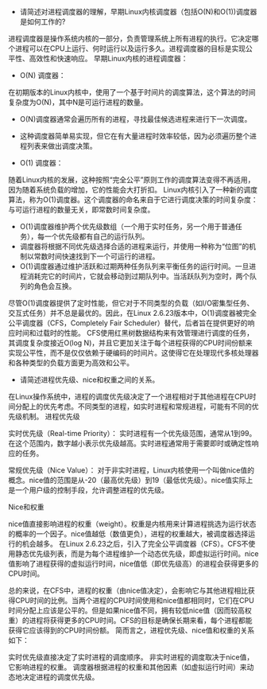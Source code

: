 -   请简述对进程调度器的理解，早期Linux内核调度器（包括O(N)和O(1))调度器是如何工作的?

进程调度器是操作系统内核的一部分，负责管理系统上所有进程的执行。它决定哪个进程可以在CPU上运行、何时运行以及运行多久。进程调度器的目标是实现公平性、高效性和快速响应。
早期Linux内核的进程调度器：

-   O(N) 调度器：

在初期版本的Linux内核中，使用了一个基于时间片的调度算法，这个算法的时间复杂度为O(N)，其中N是可运行进程的数量。

-   O(N)调度器通常会遍历所有的进程，寻找最佳候选进程来进行下一次调度。
-   这种调度器简单易实现，但它在有大量进程时效率较低，因为必须遍历整个进程列表来做出调度决策。



-   O(1) 调度器：

随着Linux内核的发展，这种按照“完全公平”原则工作的调度算法变得不再适用，因为随着系统负载的增加，它的性能会大打折扣。
Linux内核引入了一种新的调度算法，称为O(1)调度器。这个调度器的命名来自于它进行调度决策的时间复杂度：与可运行进程的数量无关，即常数时间复杂度。

-   O(1)调度器维护两个优先级数组（一个用于实时任务，另一个用于普通任务），每一个优先级都有自己的运行队列。
-   调度器将根据不同优先级选择合适的进程来运行，并使用一种称为“位图”的机制以常数时间快速找到下一个可运行的进程。
-   O(1)调度器通过维护活跃和过期两种任务队列来平衡任务的运行时间。一旦进程消耗完它的时间片，它就会移动到过期队列中。当活跃队列为空时，两个队列的角色会互换。

尽管O(1)调度器提供了定时性能，但它对于不同类型的负载（如I/O密集型任务、交互式任务）并不总是最优的。因此，在Linux 2.6.23版本中，O(1)调度器被完全公平调度器（CFS，Completely Fair Scheduler）替代，后者旨在提供更好的响应时间和过载时的性能。
CFS使用红黑树数据结构来有效管理进行调度的任务，其调度复杂度接近O(log N)，并且它更加关注于每个进程获得的CPU时间份额来实现公平性，而不是仅仅依赖于硬编码的时间片。这使得它在处理现代多核处理器和各种类型的负载方面更为高效和公平。



-   请简述进程优先级、nice和权重之间的关系。

在Linux操作系统中，进程的调度优先级决定了一个进程相对于其他进程在CPU时间分配上的优先考虑。不同类型的进程，如实时进程和常规进程，可能有不同的优先级机制。
进程优先级


实时优先级（Real-time Priority）：
实时进程有一个优先级范围，通常从1到99。在这个范围内，数字越小表示优先级越高。实时进程通常用于需要即时或确定性响应的任务。


常规优先级（Nice Value）：
对于非实时进程，Linux内核使用一个叫做nice值的概念。nice值的范围是从-20（最高优先级）到19（最低优先级）。nice值实际上是一个用户级的控制手段，允许调整进程的优先级。


Nice和权重

nice值直接影响进程的权重（weight）。权重是内核用来计算进程挑选为运行状态的概率的一个因子。nice值越低（数值更负），进程的权重越大，被调度器选择运行的机会越多。
在Linux 2.6.23之后，引入了完全公平调度器（CFS）。CFS不使用静态优先级列表，而是为每个进程维护一个动态优先级，即虚拟运行时间。nice值影响了进程获得的虚拟运行时间，nice值低（即优先级高）的进程会获得更多的CPU时间。

总的来说，在CFS中，进程的权重（由nice值决定），会影响它与其他进程相比获得CPU时间的比例。当两个进程的CPU时间使用和nice值都相同时，它们在CPU时间分配上应该是公平的。但是如果nice值不同，拥有较低nice值（因而较高权重）的进程将获得更多的CPU时间。CFS的目标是确保长期来看，每个进程都能获得它应该得到的CPU时间份额。
简而言之，进程优先级、nice值和权重的关系如下：

实时优先级直接决定了实时进程的调度顺序。
非实时进程的调度取决于nice值，它影响进程的权重。
调度器根据进程的权重和其他因素（如虚拟运行时间）来动态地决定进程的调度优先级。